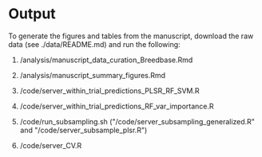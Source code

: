 # Output

To generate the figures and tables from the manuscript, download the raw data (see ./data/README.md) and run the following:

1. /analysis/manuscript_data_curation_Breedbase.Rmd

2. /analysis/manuscript_summary_figures.Rmd

3. /code/server_within_trial_predictions_PLSR_RF_SVM.R

4. /code/server_within_trial_predictions_RF_var_importance.R

5. /code/run_subsampling.sh ("/code/server_subsampling_generalized.R" and "/code/server_subsample_plsr.R")

6. /code/server_CV.R
